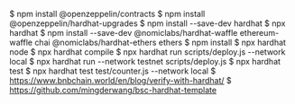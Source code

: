 $ npm install @openzeppelin/contracts
$ npm install @openzeppelin/hardhat-upgrades
$ npm install --save-dev hardhat
$ npx hardhat 
$ npm install --save-dev @nomiclabs/hardhat-waffle ethereum-waffle chai @nomiclabs/hardhat-ethers ethers
$ npm install
$ npx hardhat node
$ npx hardhat compile
$ npx hardhat run scripts/deploy.js --network local
$ npx hardhat run --network testnet scripts/deploy.js
$ npx hardhat test
$ npx hardhat test test/counter.js --network local
$ https://www.bnbchain.world/en/blog/verify-with-hardhat/
$ https://github.com/mingderwang/bsc-hardhat-template
